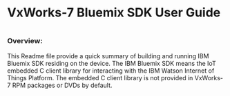 # ##########################################################
#
# VxWorks-7 Bluemix SDK User Guide
#
# ##########################################################

### Overview:

This Readme file provide a quick summary of building and running IBM Bluemix SDK residing on the
device. The IBM Bluemix SDK means the IoT embedded C client library for interacting with the IBM
Watson Internet of Things Platform. The embedded C client library is not provided in VxWorks-7
RPM packages or DVDs by default.
